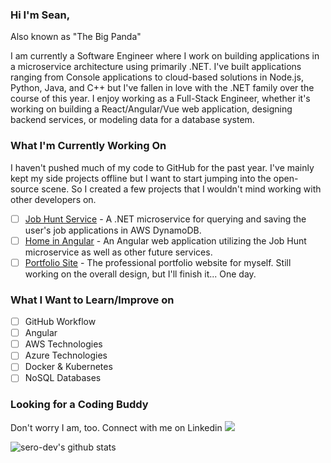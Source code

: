 ### Hi I'm Sean,
Also known as "The Big Panda"

I am currently a Software Engineer where I work on building applications in a microservice architecture using primarily .NET. I've built applications ranging from Console applications to cloud-based solutions in Node.js, Python, Java, and C++ but I've fallen in love with the .NET family over the course of this year. I enjoy working as a Full-Stack Engineer, whether it's working on building a React/Angular/Vue web application, designing backend services, or modeling data for a database system.

### What I'm Currently Working On
I haven't pushed much of my code to GitHub for the past year. I've mainly kept my side projects offline but I want to start jumping into the open-source scene. So I created a few projects that I wouldn't mind working with other developers on.
- [ ] [Job Hunt Service](https://github.com/sero-dev/JobHunt) - A .NET microservice for querying and saving the user's job applications in AWS DynamoDB.
- [ ] [Home in Angular](https://github.com/sero-dev/Home-Angular) - An Angular web application utilizing the Job Hunt microservice as well as other future services.
- [ ] [Portfolio Site](https://github.com/sero-dev/sero-dev.github.io) - The professional portfolio website for myself. Still working on the overall design, but I'll finish it... One day.

### What I Want to Learn/Improve on
- [ ] GitHub Workflow
- [ ] Angular
- [ ] AWS Technologies
- [ ] Azure Technologies
- [ ] Docker & Kubernetes
- [ ] NoSQL Databases

### Looking for a Coding Buddy
Don't worry I am, too. Connect with me on Linkedin
[![](https://img.shields.io/badge/-Sean%20Rodriguez-blue?style=flat-square&logo=Linkedin&logoColor=white&link=https://www.linkedin.com/in/sero-dev/)](https://www.linkedin.com/in/serodev/)

![sero-dev's github stats](https://github-readme-stats.vercel.app/api?username=sero-dev&show_icons=true&theme=prussian)
